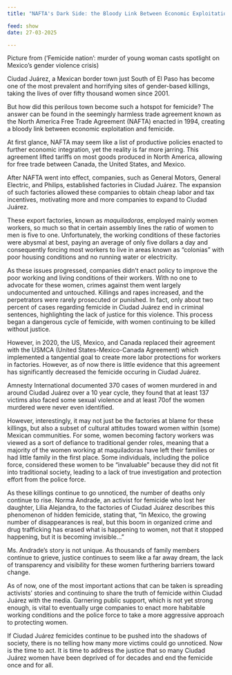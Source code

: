 ```yaml
---
title: "NAFTA's Dark Side: the Bloody Link Between Economic Exploitation and Femicide by Malaika Mokashi"

feed: show
date: 27-03-2025

---
```


Picture from (‘Femicide nation’: murder of young woman casts spotlight on Mexico’s gender violence crisis)

Ciudad Juárez, a Mexican border town just South of El Paso has become one of the most prevalent and horrifying sites of gender-based killings, taking the lives of over fifty thousand women since 2001. 

But how did this perilous town become such a hotspot for femicide? The answer can be found in the seemingly harmless trade agreement known as the North America Free Trade Agreement (NAFTA) enacted in 1994, creating a bloody link between economic exploitation and femicide. 

At first glance, NAFTA may seem like a list of productive policies enacted to further economic integration, yet the reality is far more jarring. This agreement lifted tariffs on most goods produced in North America, allowing for free trade between Canada, the United States, and Mexico. 

After NAFTA went into effect, companies, such as General Motors, General Electric, and Philips, established factories in Ciudad Juárez. The expansion of such factories allowed these companies to obtain cheap labor and tax incentives, motivating more and more companies to expand to Ciudad Juárez. 

These export factories, known as *maquiladoras*, employed mainly women workers, so much so that in certain assembly lines the ratio of women to men is five to one. Unfortunately, the working conditions of these factories were abysmal at best, paying an average of only five dollars a day and consequently forcing most workers to live in areas known as “colonias” with poor housing conditions and no running water or electricity. 

As these issues progressed, companies didn’t enact policy to improve the poor working and living conditions of their workers. With no one to advocate for these women, crimes against them went largely undocumented and untouched. Killings and rapes increased, and the perpetrators were rarely prosecuted or punished. In fact, only about two percent of cases regarding femicide in Ciudad Juárez end in criminal sentences, highlighting the lack of justice for this violence. This process began a dangerous cycle of femicide, with women continuing to be killed without justice. 

However, in 2020, the US, Mexico, and Canada replaced their agreement with the USMCA (United States-Mexico-Canada Agreement) which implemented a tangential goal to create more labor protections for workers in factories. However, as of now there is little evidence that this agreement has significantly decreased the femicide occuring in Ciudad Juárez. 

Amnesty International documented 370 cases of women murdered in and around Ciudad Juárez over a 10 year cycle, they found that at least 137 victims also faced some sexual violence and at least 70of the women murdered were never even identified. 

However, interestingly, it may not just be the factories at blame for these killings, but also a subset of cultural attitudes toward women within (some) Mexican communities. For some, women becoming factory workers was viewed as a sort of defiance to traditional gender roles, meaning that a majority of the women working at maquiladoras have left their families or had little family in the first place. Some individuals, including the police force, considered these women to be “invaluable” because they did not fit into traditional society, leading to a lack of true investigation and protection effort from the police force. 

As these killings continue to go unnoticed, the number of deaths only continue to rise. Norma Andrade, an activist for femicide who lost her daughter, Lilia Alejandra, to the factories of Ciudad Juárez describes this phenomenon of hidden femicide, stating that, “In Mexico, the growing number of disappearances is real, but this boom in organized crime and drug trafficking has erased what is happening to women, not that it stopped happening, but it is becoming invisible…”

Ms. Andrade’s story is not unique. As thousands of family members continue to grieve, justice continues to seem like a far away dream, the lack of transparency and visibility for these women furthering barriers toward change. 

As of now, one of the most important actions that can be taken is spreading activists’ stories and continuing to share the truth of femicide within Ciudad Juárez with the media. Garnering public support, which is not yet strong enough, is vital to eventually urge companies to enact more habitable working conditions and the police force to take a more aggressive approach to protecting women. 

If Ciudad Juárez femicides continue to be pushed into the shadows of society, there is no telling how many more victims could go unnoticed. Now is the time to act. It is time to address the justice that so many Ciudad Juárez women have been deprived of for decades and end the femicide once and for all.